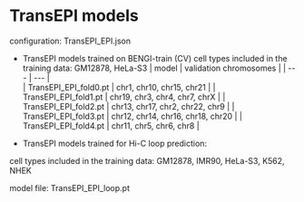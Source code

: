 # TransEPI models

configuration: TransEPI_EPI.json  

- TransEPI models trained on BENGI-train (CV)
cell types included in the training data: GM12878, HeLa-S3
| model | validation chromosomes | 
| --- | --- |  
| TransEPI_EPI_fold0.pt | chr1, chr10, chr15, chr21 |
| TransEPI_EPI_fold1.pt | chr19, chr3, chr4, chr7, chrX |
| TransEPI_EPI_fold2.pt | chr13, chr17, chr2, chr22, chr9 |
| TransEPI_EPI_fold3.pt | chr12, chr14, chr16, chr18, chr20 |
| TransEPI_EPI_fold4.pt | chr11, chr5, chr6, chr8 |


- TransEPI models trained for Hi-C loop prediction: 

cell types included in the training data: GM12878, IMR90, HeLa-S3, K562, NHEK

model file: TransEPI_EPI_loop.pt

